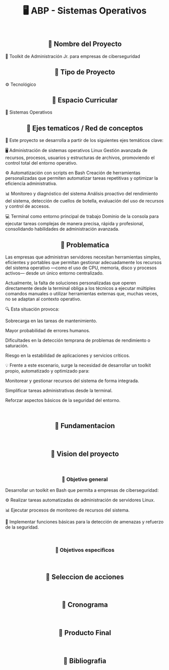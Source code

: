 <h1 align='center' >🖥️ ABP - Sistemas Operativos</h1>

<br>

<h2 align="center">🎯 Nombre del Proyecto</h2> 🧰 Toolkit de Administración Jr. para empresas de ciberseguridad
<h2 align="center">🎯 Tipo de Proyecto</h2>  ⚙ Tecnológico
<h2 align="center">🎯 Espacio Curricular</h2> 💾 Sistemas Operativos
<h2 align='center' >🎯 Ejes tematicos / Red de conceptos</h2>

🔽 Este proyecto se desarrolla a partir de los siguientes ejes temáticos clave:

🖥️ Administración de sistemas operativos Linux
Gestión avanzada de recursos, procesos, usuarios y estructuras de archivos, promoviendo el control total del entorno operativo.

⚙️ Automatización con scripts en Bash
Creación de herramientas personalizadas que permiten automatizar tareas repetitivas y optimizar la eficiencia administrativa.

📊 Monitoreo y diagnóstico del sistema
Análisis proactivo del rendimiento del sistema, detección de cuellos de botella, evaluación del uso de recursos y control de accesos.

💻 Terminal como entorno principal de trabajo
Dominio de la consola para ejecutar tareas complejas de manera precisa, rápida y profesional, consolidando habilidades de administración avanzada.

<h2 align='center' >🎯 Problematica</h2>
Las empresas que administran servidores necesitan herramientas simples, eficientes y portables que permitan gestionar adecuadamente los recursos del sistema operativo —como el uso de CPU, memoria, disco y procesos activos— desde un único entorno centralizado.

Actualmente, la falta de soluciones personalizadas que operen directamente desde la terminal obliga a los técnicos a ejecutar múltiples comandos manuales o utilizar herramientas externas que, muchas veces, no se adaptan al contexto operativo.

🔍 Esta situación provoca:

Sobrecarga en las tareas de mantenimiento.

Mayor probabilidad de errores humanos.

Dificultades en la detección temprana de problemas de rendimiento o saturación.

Riesgo en la estabilidad de aplicaciones y servicios críticos.

💡 Frente a este escenario, surge la necesidad de desarrollar un toolkit propio, automatizado y optimizado para:

Monitorear y gestionar recursos del sistema de forma integrada.

Simplificar tareas administrativas desde la terminal.

Reforzar aspectos básicos de la seguridad del entorno.

<br>

<h2 align='center' >🎯 Fundamentacion</h2>
 


<br>

<h2 align='center' >🎯 Vision del proyecto</h2>

<br>

<h3 align='center' >🎯 Objetivo general</h3>

 Desarrollar un toolkit en Bash que permita a empresas de ciberseguridad:

⚙️ Realizar tareas automatizadas de administración de servidores Linux.

📊 Ejecutar procesos de monitoreo de recursos del sistema.

🔐 Implementar funciones básicas para la detección de amenazas y refuerzo de la seguridad.


<br>

<h3 align='center' >🎯 Objetivos especificos</h3>


<br>

<h2 align='center' >🎯 Seleccion de acciones</h2>

<br>

<h2 align='center' >🎯 Cronograma</h2>

<br>

<h2 align='center' >🎯 Producto Final</h2>



<br>

<h2 align='center' >🎯 Bibliografia</h2>
